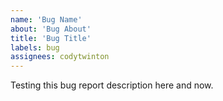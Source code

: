 ```yaml
---
name: 'Bug Name'
about: 'Bug About'
title: 'Bug Title'
labels: bug
assignees: codytwinton
---
```


Testing this bug report description here and now.
